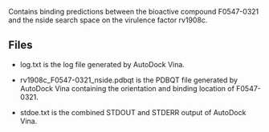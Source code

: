 Contains binding predictions between the bioactive compound F0547-0321 and the nside search space on the virulence factor rv1908c.

## Files

- log.txt is the log file generated by AutoDock Vina.

- rv1908c_F0547-0321_nside.pdbqt is the PDBQT file generated by AutoDock Vina containing the orientation and binding location of F0547-0321.

- stdoe.txt is the combined STDOUT and STDERR output of AutoDock Vina.

